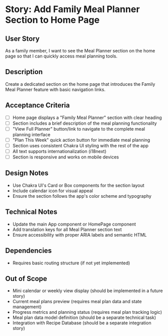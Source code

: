 # Story: Add Family Meal Planner Section to Home Page

## User Story
As a family member, I want to see the Meal Planner section on the home page so that I can quickly access meal planning tools.

## Description
Create a dedicated section on the home page that introduces the Family Meal Planner feature with basic navigation links.

## Acceptance Criteria
- [ ] Home page displays a "Family Meal Planner" section with clear heading
- [ ] Section includes a brief description of the meal planning functionality
- [ ] "View Full Planner" button/link to navigate to the complete meal planning interface
- [ ] "Plan This Week" quick action button for immediate meal planning
- [ ] Section uses consistent Chakra UI styling with the rest of the app
- [ ] All text supports internationalization (i18next)
- [ ] Section is responsive and works on mobile devices

## Design Notes
- Use Chakra UI's Card or Box components for the section layout
- Include calendar icon for visual appeal
- Ensure the section follows the app's color scheme and typography

## Technical Notes
- Update the main App component or HomePage component
- Add translation keys for all Meal Planner section text
- Ensure accessibility with proper ARIA labels and semantic HTML

## Dependencies
- Requires basic routing structure (if not yet implemented)

## Out of Scope
- Mini calendar or weekly view display (should be implemented in a future story)
- Current meal plans preview (requires meal plan data and state management)
- Progress metrics and planning status (requires meal plan tracking logic)
- Meal plan data model definition (should be a separate technical task)
- Integration with Recipe Database (should be a separate integration story)